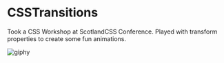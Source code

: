 # CSSTransitions
Took a CSS Workshop at ScotlandCSS Conference. Played with transform properties to create some fun animations. 

![giphy](https://cloud.githubusercontent.com/assets/16117137/19623140/25f0dd7c-9873-11e6-97a1-7c36d5943bfc.gif)
